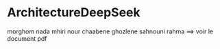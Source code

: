 # ArchitectureDeepSeek
morghom nada
mhiri nour
chaabene ghozlene
sahnouni rahma
==> voir le document pdf

